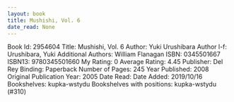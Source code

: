 ```yaml
---
layout: book
title: Mushishi, Vol. 6
date_read: None
---
```


Book Id: 2954604
Title: Mushishi, Vol. 6
Author: Yuki Urushibara
Author l-f: Urushibara, Yuki
Additional Authors: William Flanagan
ISBN: 0345501667
ISBN13: 9780345501660
My Rating: 0
Average Rating: 4.45
Publisher: Del Rey
Binding: Paperback
Number of Pages: 245
Year Published: 2008
Original Publication Year: 2005
Date Read: 
Date Added: 2019/10/16
Bookshelves: kupka-wstydu
Bookshelves with positions: kupka-wstydu (#310)

